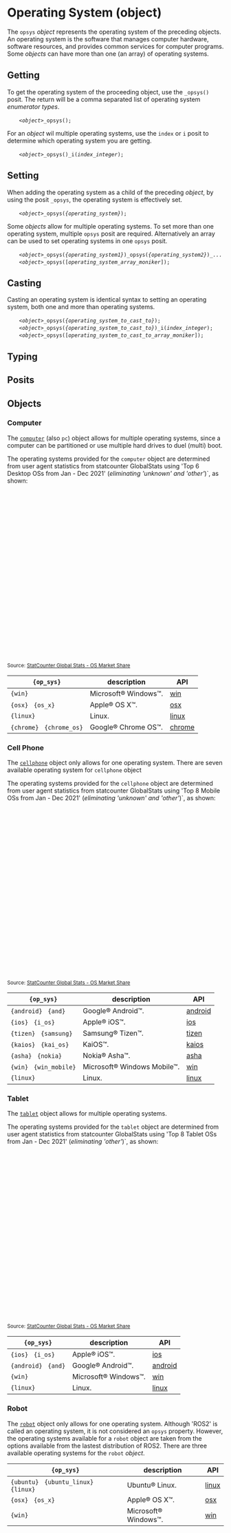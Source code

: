 # Operating System (object)
The `opsys` *object* represents the operating system of the preceding objects.  An operating system is the software that manages computer hardware, software resources, and provides common services for computer programs.  Some *objects* can have more than one (an array) of operating systems.

<a name="get"></a>
## Getting
To get the operating system of the proceeding object, use the `_opsys()` posit. The return will be a comma separated list of operating system *enumerator* *types*.

&nbsp;&nbsp;&nbsp;&nbsp;&nbsp;&nbsp; *`<object>`*`_opsys();`

For an *object* wil multiple operating systems, use the `index` or `i` posit to determine which operating system you are getting.

&nbsp;&nbsp;&nbsp;&nbsp;&nbsp;&nbsp; *`<object>`*`_opsys()_i(`*`index_integer`*`);`

<a name="set"></a>
## Setting
When adding the operating system as a child of the preceding *object*, by using the posit `_opsys`, the operating system is effectively set.

&nbsp;&nbsp;&nbsp;&nbsp;&nbsp;&nbsp; *`<object>`*`_opsys(`*`{operating_system}`*`);`

Some *objects* allow for multiple operating systems. To set more than one operating system, multiple `opsys` posit are required. Alternatively an array can be used to set operating systems in one `opsys` posit.

&nbsp;&nbsp;&nbsp;&nbsp;&nbsp;&nbsp; *`<object>`*`_opsys(`*`{operating_system1}`*`)_opsys(`*`{operating_system2}`*`)_`*`...`*<br>
&nbsp;&nbsp;&nbsp;&nbsp;&nbsp;&nbsp; *`<object>`*`_opsys([`*`operating_system_array_moniker`*`]);`

<a name="cast"></a>
## Casting
Casting an operating system is identical syntax to setting an operating system, both one and more than operating systems.

&nbsp;&nbsp;&nbsp;&nbsp;&nbsp;&nbsp; *`<object>`*`_opsys(`*`{operating_system_to_cast_to}`*`);`<br>
&nbsp;&nbsp;&nbsp;&nbsp;&nbsp;&nbsp; *`<object>`*`_opsys(`*`{operating_system_to_cast_to}`*`)_i(`*`index_integer`*`);`<br>
&nbsp;&nbsp;&nbsp;&nbsp;&nbsp;&nbsp; *`<object>`*`_opsys([`*`operating_system_to_cast_to_array_moniker`*`]);`

<a name="type"></a>
## Typing



<a name="posit"></a>
## Posits

<a name= "object"></a>
## Objects

<a name= "computer"></a>
### Computer
The [`computer`](../../physic/obj/computer.md) (also `pc`) object allows for multiple operating systems, since a computer can be partitioned or use multiple hard drives to duel (multi) boot.

The operating systems provided for the `computer` object are determined from user agent statistics from statcounter GlobalStats using 'Top 6 Desktop OSs from Jan - Dec 2021' (*eliminating 'unknown' and 'other'*)`, as shown:

<div id="desktop-os_combined-ww-monthly-202101-202112" width="100%" height="400" style="width:100%; height: 400px;"></div><sub>Source: <a href="https://gs.statcounter.com/os-market-share/desktop/worldwide/2021">StatCounter Global Stats - OS Market Share</a></sub><script type="text/javascript" src="https://www.statcounter.com/js/fusioncharts.js"></script><script type="text/javascript" src="https://gs.statcounter.com/chart.php?desktop-os_combined-ww-monthly-202101-202112&chartWidth=600"></script>

| `{op_sys}` | description | API |
| --- | --- | --- |
| <a name="win"></a>  `{win}` | Microsoft&reg; Windows&#8482;. | [win](#win) |
| <a name="osx"></a> `{osx}` &nbsp; `{os_x}` | Apple&reg; OS X&#8482;. | [osx](#osx) |
| <a name="linux"></a> `{linux}` | Linux.  | [linux](#linux) |
| <a name="chrom"></a> `{chrome}` &nbsp; `{chrome_os}` | Google&reg; Chrome OS&#8482;. | [chrome](#chrome) |

<a name= "cellphone"></a>
### Cell Phone
The [`cellphone`](../../physic/obj/cellphone.md) object only allows for one operating system. There are seven available operating system for `cellphone` object

The operating systems provided for the `cellphone` object are determined from user agent statistics from statcounter GlobalStats using 'Top 8 Mobile OSs from Jan - Dec 2021' (*eliminating 'unknown' and 'other'*)`, as shown:

<div id="mobile_os_combined-ww-monthly-202101-202112" width="100%" height="400" style="width:100%; height: 400px;"></div><sub>Source: <a href="https://gs.statcounter.com/os-market-share/mobile/worldwide/#monthly-202101-202112-bar">StatCounter Global Stats - OS Market Share</a></sub><script type="text/javascript" src="https://gs.statcounter.com/chart.php?mobile_os_combined-ww-monthly-202101-202112&chartWidth=600"></script>

| `{op_sys}` | description | API |
| --- | --- | --- |
| <a name="android"></a>  `{android}` &nbsp; `{and}` | Google&reg; Android&#8482;. | [android](#android) |
| <a name="ios"></a> `{ios}` &nbsp; `{i_os}` | Apple&reg; iOS&#8482;. | [ios](#ios) |
| <a name="tizen"></a> `{tizen}` &nbsp; `{samsung}` | Samsung&reg; Tizen&#8482;. | [tizen](#tizen) |
| <a name="kaios"></a> `{kaios}` &nbsp; `{kai_os}` | KaiOS&#8482;. | [kaios](#kaios) |
| <a name="asha"></a> `{asha}` &nbsp; `{nokia}` | Nokia&reg; Asha&#8482;. | [asha](#asha) |
| <a name="win"></a>  `{win}` &nbsp; `{win_mobile}` | Microsoft&reg; Windows Mobile&#8482;. | [win](#win_mobile) |
| <a name="linux"></a> `{linux}` | Linux. | [linux](#linux) |

<a name= "tablet"></a>
### Tablet
The [`tablet`](../../physic/obj/tablet.md) object allows for multiple operating systems.

The operating systems provided for the `tablet` object are determined from user agent statistics from statcounter GlobalStats using 'Top 8 Tablet OSs from Jan - Dec 2021' (*eliminating 'other'*)`, as shown:

<div id="tablet-os_combined-ww-monthly-202101-202112" width="100%" height="400" style="width:100%; height: 400px;"></div><sub>Source: <a href="https://gs.statcounter.com/os-market-share/tablet/worldwide/#monthly-202101-202112-bar">StatCounter Global Stats - OS Market Share</a></sub><script type="text/javascript" src="https://www.statcounter.com/js/fusioncharts.js"></script><script type="text/javascript" src="https://gs.statcounter.com/chart.php?tablet-os_combined-ww-monthly-202101-202112&chartWidth=600"></script>

| `{op_sys}` | description | API |
| --- | --- | --- |
| <a name="ios"></a> `{ios}` &nbsp; `{i_os}` | Apple&reg; iOS&#8482;. | [ios](#ios) |
| <a name="android"></a>  `{android}` &nbsp; `{and}` | Google&reg; Android&#8482;. | [android](#android) |
| <a name="win"></a>  `{win}` | Microsoft&reg; Windows&#8482;. | [win](#win) |
| <a name="linux"></a> `{linux}` | Linux.  | [linux](#linux) |

<a name= "robot"></a>
### Robot
The [`robot`](../../physic/obj/robot.md) object only allows for one operating system.  Although 'ROS2' is called an operating system, it is not considered an `opsys` property. However, the operating systems available for a `robot` object are taken from the options available from the lastest distribution of ROS2. There are three available operating systems for the `robot` *object*.

| `{op_sys}` | description | API |
| --- | --- | --- |
| <a name="linux"></a> `{ubuntu}` &nbsp; `{ubuntu_linux}` &nbsp; `{linux}` | Ubuntu&reg; Linux. | [linux](#linux_ubuntu) |
| <a name="osx"></a> `{osx}` &nbsp; `{os_x}` | Apple&reg; OS X&#8482;. | [osx](#osx) |
| <a name="win"></a>  `{win}` | Microsoft&reg; Windows&#8482;. | [win](#win) |


